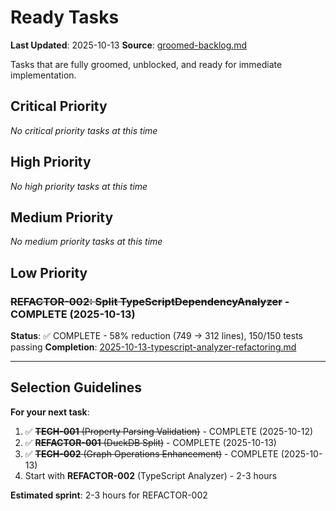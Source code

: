 # Ready Tasks

**Last Updated**: 2025-10-13
**Source**: [groomed-backlog.md](../../planning/groomed-backlog.md)

Tasks that are fully groomed, unblocked, and ready for immediate implementation.

## Critical Priority

*No critical priority tasks at this time*

## High Priority

*No high priority tasks at this time*

## Medium Priority

*No medium priority tasks at this time*

## Low Priority

### ~~REFACTOR-002: Split TypeScriptDependencyAnalyzer~~ - COMPLETE (2025-10-13)
**Status**: ✅ COMPLETE - 58% reduction (749 → 312 lines), 150/150 tests passing
**Completion**: [2025-10-13-typescript-analyzer-refactoring.md](../../tasks/completed/2025-10-13-typescript-analyzer-refactoring.md)

---

## Selection Guidelines

**For your next task**:
1. ✅ ~~**TECH-001** (Property Parsing Validation)~~ - COMPLETE (2025-10-12)
2. ✅ ~~**REFACTOR-001** (DuckDB Split)~~ - COMPLETE (2025-10-13)
3. ✅ ~~**TECH-002** (Graph Operations Enhancement)~~ - COMPLETE (2025-10-13)
4. Start with **REFACTOR-002** (TypeScript Analyzer) - 2-3 hours

**Estimated sprint**: 2-3 hours for REFACTOR-002
